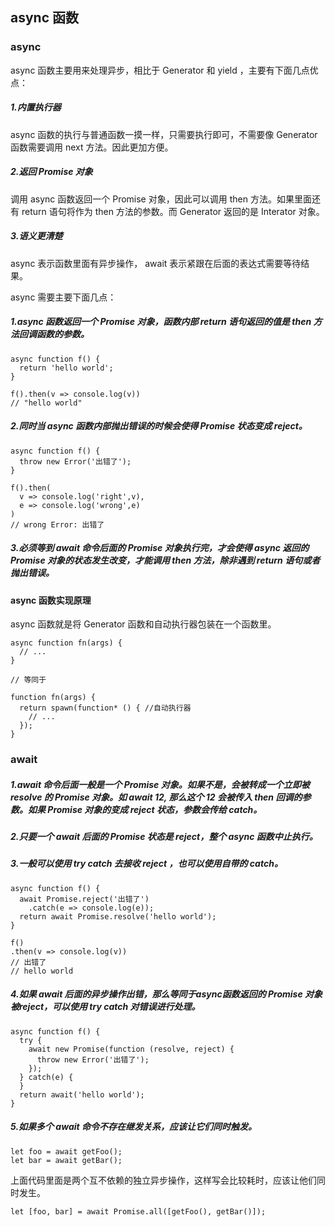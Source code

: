 ## async 函数

### async

async 函数主要用来处理异步，相比于 Generator 和 yield ，主要有下面几点优点：

##### 1.内置执行器

async 函数的执行与普通函数一摸一样，只需要执行即可，不需要像 Generator 函数需要调用 next 方法。因此更加方便。 

##### 2.返回 Promise 对象

调用 async 函数返回一个 Promise 对象，因此可以调用 then 方法。如果里面还有 return 语句将作为 then 方法的参数。而 Generator 返回的是 Interator 对象。

##### 3.语义更清楚

async 表示函数里面有异步操作， await 表示紧跟在后面的表达式需要等待结果。

async 需要主要下面几点：

##### 1.async 函数返回一个 Promise 对象，函数内部 return 语句返回的值是 then 方法回调函数的参数。

```
async function f() {
  return 'hello world';
}

f().then(v => console.log(v))
// "hello world"
```
##### 2.同时当 async 函数内部抛出错误的时候会使得 Promise 状态变成 reject。

```
async function f() {
  throw new Error('出错了');
}

f().then(
  v => console.log('right',v),
  e => console.log('wrong',e)
)
// wrong Error: 出错了
```

##### 3.必须等到 await 命令后面的 Promise 对象执行完，才会使得 async 返回的 Promise 对象的状态发生改变，才能调用 then 方法，除非遇到 return 语句或者抛出错误。

#### async 函数实现原理

async 函数就是将 Generator 函数和自动执行器包装在一个函数里。

```
async function fn(args) {
  // ...
}

// 等同于

function fn(args) { 
  return spawn(function* () { //自动执行器
    // ...
  });
}
```

### await

##### 1.await 命令后面一般是一个 Promise 对象。如果不是，会被转成一个立即被 resolve 的 Promise 对象。如 await 12, 那么这个 12 会被传入 then 回调的参数。如果 Promise 对象的变成 reject 状态，参数会传给 catch。

##### 2.只要一个 await 后面的 Promise 状态是 reject，整个 async 函数中止执行。

##### 3.一般可以使用 try catch 去接收 reject ，也可以使用自带的 catch。

```
async function f() {
  await Promise.reject('出错了')
    .catch(e => console.log(e));
  return await Promise.resolve('hello world');
}

f()
.then(v => console.log(v))
// 出错了
// hello world
```
##### 4.如果 await 后面的异步操作出错，那么等同于async函数返回的 Promise 对象被reject，可以使用 try catch 对错误进行处理。

```
async function f() {
  try {
    await new Promise(function (resolve, reject) {
      throw new Error('出错了');
    });
  } catch(e) {
  }
  return await('hello world');
}
```

##### 5.如果多个 await 命令不存在继发关系，应该让它们同时触发。

```
let foo = await getFoo();
let bar = await getBar();
```

上面代码里面是两个互不依赖的独立异步操作，这样写会比较耗时，应该让他们同时发生。

```
let [foo, bar] = await Promise.all([getFoo(), getBar()]);
```

